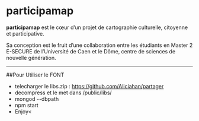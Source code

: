 # participamap

**participamap** est le cœur d’un projet de cartographie culturelle, citoyenne et participative.

Sa conception est le fruit d’une collaboration entre les étudiants en Master 2 E-SECURE de l’Université de Caen et le Dôme, centre de sciences de nouvelle génération.

----------

##Pour Utiliser le FONT
- telecharger le libs.zip : https://github.com/Aliciahan/partager 
- decompress et le met dans /public/libs/
- mongod --dbpath <place of your DB>
- npm start 
- Enjoy<
